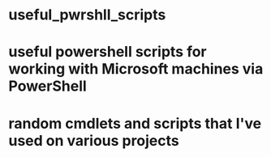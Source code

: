 # useful_pwrshll_scripts
# useful powershell scripts for working with Microsoft machines via PowerShell

# random cmdlets and scripts that I've used on various projects
